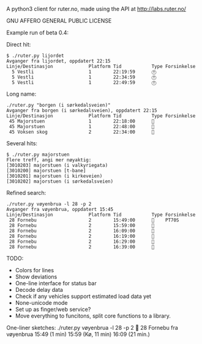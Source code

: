 A python3 client for ruter.no, made using the API at http://labs.ruter.no/

GNU AFFERO GENERAL PUBLIC LICENSE

Example run of beta 0.4:


Direct hit:

```
$ ./ruter.py lijordet
Avganger fra lijordet, oppdatert 22:15
Linje/Destinasjon             Platform Tid           Type Forsinkelse
  5 Vestli                    1        22:19:59      Ⓣ
  5 Vestli                    1        22:34:59      Ⓣ
  5 Vestli                    1        22:49:59      Ⓣ
```

Long name:

```
./ruter.py "borgen (i sørkedalsveien)"
Avganger fra borgen (i sørkedalsveien), oppdatert 22:15
Linje/Destinasjon             Platform Tid           Type Forsinkelse
 45 Majorstuen                1        22:18:00      🚌
 45 Majorstuen                1        22:48:00      🚌
 45 Voksen skog               2        22:34:00      🚌
```

Several hits:

```
$ ./ruter.py majorstuen
Flere treff, angi mer nøyaktig:
[3010203] majorstuen (i valkyriegata)
[3010200] majorstuen [t-bane]
[3010201] majorstuen (i kirkeveien)
[3010202] majorstuen (i sørkedalsveien)
```

Refined search:

```
./ruter.py vøyenbrua -l 28 -p 2
Avganger fra vøyenbrua, oppdatert 15:45
Linje/Destinasjon             Platform Tid           Type Forsinkelse
 28 Fornebu                   2        15:49:00      🚌    PT70S
 28 Fornebu                   2        15:59:00      🚌
 28 Fornebu                   2        16:09:00      🚌
 28 Fornebu                   2        16:19:00      🚌
 28 Fornebu                   2        16:29:00      🚌
 28 Fornebu                   2        16:39:00      🚌
```

TODO:
* Colors for lines
* Show deviations
* One-line interface for status bar
* Decode delay data
* Check if any vehicles support estimated load data yet
* None-unicode mode
* Set up as finger/web service?
* Move everything to funcitons, split core functions to a library.

One-liner sketches:
./ruter.py vøyenbrua -l 28 -p 2
🚌 28 Fornebu fra vøyenbrua 15:49 (1 min)  15:59 (Kø, 11 min)  16:09 (21 min.)
